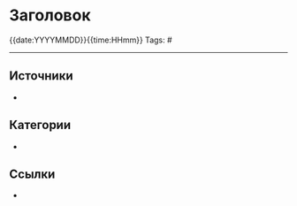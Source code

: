 # Заголовок

{{date:YYYYMMDD}}{{time:HHmm}}
Tags: #
___

## Источники

- 

## Категории

- 

## Ссылки

- 
